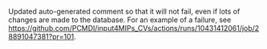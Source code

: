 Updated auto-generated comment so that it will not fail, even if lots of changes are made to the database.
For an example of a failure, see https://github.com/PCMDI/input4MIPs_CVs/actions/runs/10431412061/job/28891047381?pr=101.
